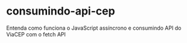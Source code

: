 # consumindo-api-cep
Entenda como funciona o JavaScript assíncrono e consumindo API do ViaCEP com o fetch API
